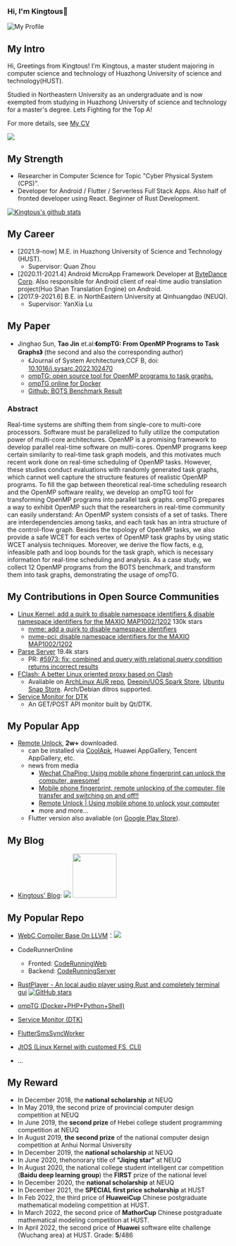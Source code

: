 ### Hi, I'm Kingtous👋

![My Profile](https://img.kingtous.cn/247205aa-163e-4725-8658-8575eafa1886.png)

## My Intro

Hi, Greetings from Kingtous! I'm Kingtous, a master student majoring in computer science and technology of Huazhong University of science and technology(HUST).


Studied in Northeastern University as an undergraduate and is now exempted from studying in Huazhong University of science and technology for a master's degree.
Lets Fighting for the Top A!

For more details, see [My CV](https://cv.kingtous.cn)

<p align="left"> <img src="https://visitor-badge.glitch.me/badge?page_id=kingtous.kingtous" /> </p>

## My Strength

- Researcher in Computer Science for Topic "Cyber Physical System (CPS)".
- Developer for Android / Flutter / Serverless Full Stack Apps. Also half of fronted developer using React. Beginner of Rust Development.

[![Kingtous's github stats](https://github-readme-stats.vercel.app/api?username=Kingtous&theme=blue-green)](https://github.com/Kingtous/github-readme-stats)

## My Career

- [2021.9-now] M.E. in Huazhong University of Science and Technology (HUST).
  - Supervisor: Quan Zhou
- [2020.11-2021.4] Android MicroApp Framework Developer at [ByteDance Corp](https://www.bytedance.com/). Also responsible for Android client of real-time audio translation project(Huo Shan Translation Engine) on Android.
- [2017.9-2021.6] B.E. in NorthEastern University at Qinhuangdao (NEUQ).
  - Supervisor: YanXia Lu

## My Paper

- Jinghao Sun, **Tao Jin** et.al:**《ompTG: From OpenMP Programs to Task Graphs》** (the second and also the corresponding author)
  - 《Journal of System Architecture》,CCF B, doi: [10.1016/j.sysarc.2022.102470](https://doi.org/10.1016/j.sysarc.2022.102470)
  - [ompTG: open source tool for OpenMP programs to task graphs.](https://github.com/Kingtous/OmpTG)
  - [ompTG online for Docker](https://registry.hub.docker.com/r/kingtous/omptg-online)
  - [Github: BOTS Benchmark Result](https://github.com/Kingtous/Bots_Task_Result)

### Abstract
  Real-time systems are shifting them from single-core to multi-core processors. Software must be parallelized to fully utilize the computation power of multi-core architectures. OpenMP is a promising framework to develop parallel real-time software on multi-cores. OpenMP programs keep certain similarity to real-time task graph models, and this motivates much recent work done on real-time scheduling of OpenMP tasks. However, these studies conduct evaluations with randomly generated task graphs, which cannot well capture the structure features of realistic OpenMP programs. To fill the gap between theoretical real-time scheduling research and the OpenMP software reality, we develop an ompTG tool for transforming OpenMP programs into parallel task graphs. ompTG prepares a way to exhibit OpenMP such that the researchers in real-time community can easily understand: An OpenMP system consists of a set of tasks. There are interdependencies among tasks, and each task has an intra structure of the control-flow graph. Besides the topology of OpenMP tasks, we also provide a safe WCET for each vertex of OpenMP task graphs by using static WCET analysis techniques. Moreover, we derive the flow facts, e.g, infeasible path and loop bounds for the task graph, which is necessary information for real-time scheduling and analysis. As a case study, we collect 12 OpenMP programs from the BOTS benchmark, and transform them into task graphs, demonstrating the usage of ompTG.

## My Contributions in Open Source Communities

- [Linux Kernel: add a quirk to disable namespace identifiers & disable namespace identifiers for the MAXIO MAP1002/1202](http://lists.infradead.org/pipermail/linux-nvme/2022-April/031285.html) 130k stars
  - [nvme: add a quirk to disable namespace identifiers](https://github.com/torvalds/linux/commit/00ff400e6deee00f7b15e200205b2708b63b8cf6)
  - [nvme-pci: disable namespace identifiers for the MAXIO MAP1002/1202]()
- [Parse Server](https://github.com/parse-community/parse-server) 19.4k stars
  - PR: [#5973: fix: combined and query with relational query condition returns incorrect results](https://github.com/parse-community/parse-server/pull/7593)
- [FClash: A better Linux oriented proxy based on Clash](https://github.com/Kingtous/Fclash)
  - Avaliable on [ArchLinux AUR repo](https://aur.archlinux.org/packages/fclash), [Deepin/UOS Spark Store](http://spark-app.store), [Ubuntu Snap Store](https://snapcraft.io/fclash). Arch/Debian ditros supported.
- [Service Monitor for DTK](https://github.com/Kingtous/service-monitor-dtk)
  - An GET/POST API monitor built by Qt/DTK.

## My Popular App

- [Remote Unlock](https://rfu.czqu.ren), **2w+** downloaded.
  - can be installed via [CoolApk](https://www.coolapk.com/apk/254589), Huawei AppGallery, Tencent AppGallery, etc.
  - news from media
    - [Wechat ChaPing: Using mobile phone fingerprint can unlock the computer, awesome!](https://weixin.sogou.com/link?url=dn9a_-gY295K0Rci_xozVXfdMkSQTLW6cwJThYulHEtVjXrGTiVgSwmnTjeBYgdRZ6tJ6Wt0gG1ev_kHWr9Z3VqXa8Fplpd9ut5phjYpvd__GC4JuPgNjyzvAljAh1CTkfLwYvlssYKoqv0oMGSAK0BmBzDQVzhHOeAkRhwpiwalXECwcENXHZyXvNxG4BVa7oeGSo-ns-OQqyUml65TTo1MHiu3hvHVKf0X9AQ2u3EoO3oBjVq6Miv_PDoUoDaq9W4sQsb8epthlgeRt7bSzA..&type=2&query=%E8%BF%9C%E7%A8%8B%E8%A7%A3%E9%94%81%20app&token=6D09A8FCBC4B659E3633EEA47B5A3B6536CB6ECB62143EA8&k=37&h=e)
    - [Mobile phone fingerprint, remote unlocking of the computer, file transfer and switching on and off!!](https://weixin.sogou.com/link?url=dn9a_-gY295K0Rci_xozVXfdMkSQTLW6cwJThYulHEtVjXrGTiVgSwmnTjeBYgdRKbvuxuhdkNJev_kHWr9Z3VqXa8Fplpd9oKOlyiD0bdpV3kHPx5zDUsfuusUD0p1QSlQhJSnu92HChoLiF_E3JY-E_ebDd7F8pLHM-FZp3dN6yVM-myVm5k2NCWi9j1FpwQPSDL0CoHCVQLjgKxN9g2yTXWy8KcZeP1qtnPgXnllMp0dB3yuzz-__pgc-5ooamOn3Po2Nz8MO8fIRwtipOg..&type=2&query=%E8%BF%9C%E7%A8%8B%E8%A7%A3%E9%94%81&token=empty&k=67&h=a)
    - [Remote Unlock | Using mobile phone to unlock your computer](https://weixin.sogou.com/link?url=dn9a_-gY295K0Rci_xozVXfdMkSQTLW6cwJThYulHEtVjXrGTiVgSwmnTjeBYgdRKbvuxuhdkNJev_kHWr9Z3VqXa8Fplpd9SI7Jvi7cKFM5U43PLP1jZjKjbLWdRa__20kaklg5K-s8ZuqLDxAxi9obQmVTod7np94SoU82byv2u-JDjEazTr3gU1e-6DUX85-EkbgE0NNugtZ2GlBZMiwBp7oDlSi34-D7qosUOs6wbG_nOHCLECA4n4Jlw-nBRUwEzKHIgNRr1dbZWbKUeQ..&type=2&query=%E8%BF%9C%E7%A8%8B%E8%A7%A3%E9%94%81&token=empty&k=12&h=w)
    - more and more...
  - Flutter version also avaliable (on [Google Play Store](https://play.google.com/store/apps/details?id=com.kingtous.remote_unlock_control)).

## My Blog

- [Kingtous' Blog](https://kingtous.cn): ![](https://github.com/Kingtous/react-learning/actions/workflows/deploy.yml/badge.svg) <img src="https://img.foreverblog.cn/logo_en_default.png" width=100/>

## My Popular Repo

- [WebC Compiler Base On LLVM](https://github.com/Kingtous/WebC-llvm-compiler)：![](https://github.com/Kingtous/Sysy2020-llvm-compiler/actions/workflows/cmake.yml/badge.svg)
- CodeRunnerOnline
  - Fronted: [CodeRunningWeb](https://github.com/Kingtous/Flutter-CodeRunningWeb)
  - Backend: [CodeRunningServer](https://github.com/Kingtous/Flask-CodeRunningServer)
- [RustPlayer - An local audio player using Rust and completely terminal gui](https://github.com/Kingtous/RustPlayer) [![GitHub stars](https://img.shields.io/github/stars/Kingtous/RustPlayer.svg?style=social&label=Star&maxAge=2592000)](https://GitHub.com/Kingtous/RustPlayer/stargazers/)
- [ompTG (Docker+PHP+Python+Shell)](https://github.com/Kingtous/OmpTG)
- [Service Monitor (DTK)](https://github.com/Kingtous/service-monitor-dtk)
- [FlutterSmsSyncWorker](https://github.com/Kingtous/FlutterSmsSyncWorker)
- [JtOS (Linux Kernel with customed FS, CLI)](https://github.com/Kingtous/JtOS)

- ...

## My Reward

- In December 2018, the **national scholarship** at NEUQ
- In May 2019, the second prize of provincial computer design competition at NEUQ
- In June 2019, the **second prize** of Hebei college student programming competition at NEUQ
- In August 2019, **the second prize** of the national computer design competition at Anhui Normal University
- In December 2019, the **national scholarship** at NEUQ
- In June 2020, thehonorary title of **"Jiqing star"** at NEUQ
- In August 2020, the national college student intelligent car competition (**Baidu deep learning group**)  the **FIRST** prize of the national level
- In December 2020, the **national scholarship** at NEUQ
- In December 2021, the **SPECIAL first price scholarship** at HUST
- In Feb 2022, the third price of **HuaweiCup** Chinese postgraduate mathematical modeling competition at HUST.
- In March 2022, the second price of **MathorCup** Chinese postgraduate mathematical modeling competition at HUST.
- In April 2022, the second price of **Huawei** software elite challenge (Wuchang area) at HUST. Grade: **5**/486
